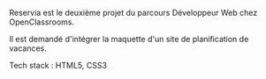 Reservia est le deuxième projet du parcours Développeur Web chez OpenClassrooms. 

Il est demandé d'intégrer la maquette d'un site de planification de vacances.

Tech stack : HTML5, CSS3

